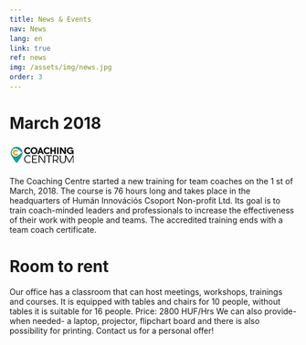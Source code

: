 ```yaml
---
title: News & Events
nav: News
lang: en
link: true
ref: news
img: /assets/img/news.jpg
order: 3
---
```


# __March 2018__

![Coaching centre logo](../assets/img/logo_cc.png)

The Coaching Centre started a new training for team coaches on the 1 st of March, 2018. The course is 76 hours long and takes place in the headquarters of Humán
Innovációs Csoport Non-profit Ltd. Its goal is to train coach-minded leaders and
professionals to increase the effectiveness of their work with people and teams.
The accredited training ends with a team coach certificate.

# __Room to rent__

Our office has a classroom that can host meetings, workshops, trainings and
courses. It is equipped with tables and chairs for 10 people, without tables it is
suitable for 16 people.
Price: 2800 HUF/Hrs
We can also provide- when needed- a laptop, projector, flipchart board and there is
also possibility for printing. Contact us for a personal offer!
